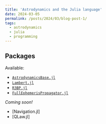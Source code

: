 ```yaml
---
title: 'Astrodynamics and the Julia language'
date: 2024-03-05
permalink: /posts/2024/03/blog-post-1/
tags:
  - astrodynamics
  - julia
  - programming
---
```




## Packages

Available:

- [`AstrodynamicsBase.jl`](https://github.com/Yuricst/AstrodynamicsBase.jl)
- [`Lambert.jl`](https://github.com/Yuricst/Lambert.jl)
- [`R3BP.jl`](https://github.com/Yuricst/R3BP.jl/)
- [`FullEphemerisPropagator.jl`](https://github.com/Yuricst/FullEphemerisPropagator.jl)


*Coming soon!*

- [Navigation.jl]
- [QLaw.jl]